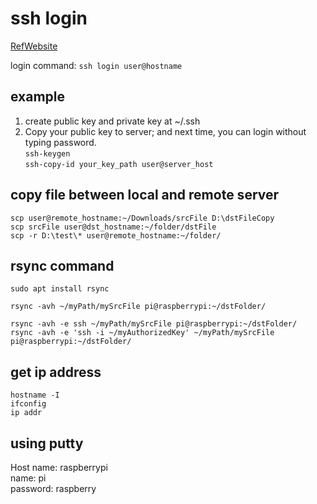 # ssh login

[RefWebsite](https://www.raspberrypi.org/documentation/computers/remote-access.html)

login command: `ssh login user@hostname`

## example

1. create public key and private key at ~/.ssh
2. Copy your public key to server; and next time, you can login without typing password.  
`ssh-keygen`  
`ssh-copy-id your_key_path user@server_host`

## copy file between local and  remote server

`scp user@remote_hostname:~/Downloads/srcFile D:\dstFileCopy`  
`scp srcFile user@dst_hostname:~/folder/dstFile`  
`scp -r D:\test\* user@remote_hostname:~/folder/`

## rsync command

`sudo apt install rsync`

`rsync -avh ~/myPath/mySrcFile pi@raspberrypi:~/dstFolder/`

`rsync -avh -e ssh ~/myPath/mySrcFile pi@raspberrypi:~/dstFolder/`  
`rsync -avh -e 'ssh -i ~/myAuthorizedKey' ~/myPath/mySrcFile pi@raspberrypi:~/dstFolder/`

## get ip address

`hostname -I`  
`ifconfig`  
`ip addr`

## using putty

Host name: raspberrypi  
name: pi  
password: raspberry
